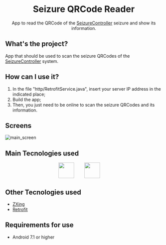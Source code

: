 <div align="center">
  <h1>Seizure QRCode Reader</h1>
  <p>App to read the QRCode of the <a href="https://www.github.com/erikgaborim/SeizureController" >SeizureController</a> seizure and show its information.</p>
</div>

## What's the project?
  
App that should be used to scan the seizure QRCodes of the <a href="https://www.github.com/erikgaborim/SeizureController" >SeizureController</a> system.

## How can I use it?
  
1. In the file "http/RetrofitService.java", insert your server IP address in the indicated place;
2. Build the app;
3. Then, you just need to be online to scan the seizure QRCodes and its information.

## Screens

![main_screen](https://user-images.githubusercontent.com/erikgaborim/SeizureQRCodeReader/main/.github/images/print1.jpeg)

## Main Tecnologies used
  
<div align="center">
  <img height="50" src="https://cdn.jsdelivr.net/gh/devicons/devicon/icons/java/java-original.svg">
  &ensp;&nbsp;&emsp;
  <img height="50" src="https://cdn.jsdelivr.net/gh/devicons/devicon/icons/androidstudio/androidstudio-original.svg">
  &ensp;&nbsp;&emsp;
</div>

## Other Tecnologies used

- <a href="https://github.com/zxing/zxing">ZXing</a>
- <a href="https://square.github.io/retrofit/">Retrofit</a>

## Requirements for use

- Android 7.1 or higher
